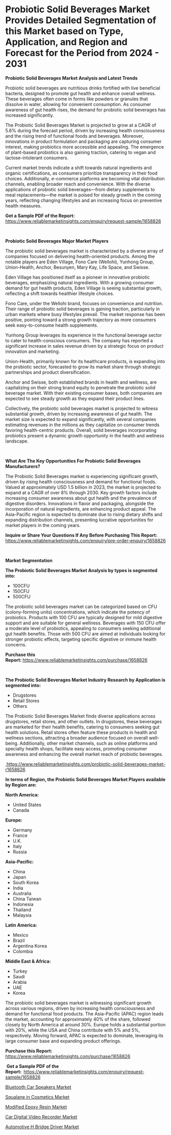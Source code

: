 <p><h1>Probiotic Solid Beverages Market Provides Detailed Segmentation of this Market based on Type, Application, and Region and Forecast for the Period from 2024 - 2031</h1></p><p><strong>Probiotic Solid Beverages Market Analysis and Latest Trends</strong></p>
<p><p>Probiotic solid beverages are nutritious drinks fortified with live beneficial bacteria, designed to promote gut health and enhance overall wellness. These beverages often come in forms like powders or granules that dissolve in water, allowing for convenient consumption. As consumer awareness of gut health rises, the demand for probiotic solid beverages has increased significantly.</p><p>The Probiotic Solid Beverages Market is projected to grow at a CAGR of 5.6% during the forecast period, driven by increasing health consciousness and the rising trend of functional foods and beverages. Moreover, innovations in product formulation and packaging are capturing consumer interest, making probiotics more accessible and appealing. The emergence of plant-based probiotics is also gaining traction, catering to vegan and lactose-intolerant consumers.</p><p>Current market trends indicate a shift towards natural ingredients and organic certifications, as consumers prioritize transparency in their food choices. Additionally, e-commerce platforms are becoming vital distribution channels, enabling broader reach and convenience. With the diverse applications of probiotic solid beverages—from dietary supplements to meal replacements—the market is poised for steady growth in the coming years, reflecting changing lifestyles and an increasing focus on preventive health measures.</p></p>
<p><strong>Get a Sample PDF of the Report:&nbsp;</strong> <a href="https://www.reliablemarketinsights.com/enquiry/request-sample/1658826?utm_campaign=1340&utm_medium=2&utm_source=Github&utm_content=ia&utm_term=28092024&utm_id=probiotic-solid-beverages">https://www.reliablemarketinsights.com/enquiry/request-sample/1658826</a></p>
<p>&nbsp;</p>
<p><strong>Probiotic Solid Beverages Major Market Players</strong></p>
<p><p>The probiotic solid beverages market is characterized by a diverse array of companies focused on delivering health-oriented products. Among the notable players are Eden Village, Fono Care (Wellohi), Yunhong Group, Union-Health, Anchor, Besunyen, Mary Kay, Life Space, and Swisse.</p><p>Eden Village has positioned itself as a pioneer in innovative probiotic beverages, emphasizing natural ingredients. With a growing consumer demand for gut health products, Eden Village is seeing substantial growth, reflecting a shift towards healthier lifestyle choices.</p><p>Fono Care, under the Wellohi brand, focuses on convenience and nutrition. Their range of probiotic solid beverages is gaining traction, particularly in urban markets where busy lifestyles prevail. The market response has been positive, pointing toward a strong growth trajectory as more consumers seek easy-to-consume health supplements.</p><p>Yunhong Group leverages its experience in the functional beverage sector to cater to health-conscious consumers. The company has reported a significant increase in sales revenue driven by a strategic focus on product innovation and marketing.</p><p>Union-Health, primarily known for its healthcare products, is expanding into the probiotic sector, forecasted to grow its market share through strategic partnerships and product diversification.</p><p>Anchor and Swisse, both established brands in health and wellness, are capitalizing on their strong brand equity to penetrate the probiotic solid beverage market. With their existing consumer bases, both companies are expected to see steady growth as they expand their product lines.</p><p>Collectively, the probiotic solid beverages market is projected to witness substantial growth, driven by increasing awareness of gut health. The market size is expected to expand significantly, with several companies estimating revenues in the millions as they capitalize on consumer trends favoring health-centric products. Overall, solid beverages incorporating probiotics present a dynamic growth opportunity in the health and wellness landscape.</p></p>
<p>&nbsp;</p>
<p><strong>What Are The Key Opportunities For Probiotic Solid Beverages Manufacturers?</strong></p>
<p><p>The Probiotic Solid Beverages market is experiencing significant growth, driven by rising health consciousness and demand for functional foods. Valued at approximately USD 1.5 billion in 2023, the market is projected to expand at a CAGR of over 8% through 2030. Key growth factors include increasing consumer awareness about gut health and the prevalence of digestive disorders. Innovations in flavor and packaging, alongside the incorporation of natural ingredients, are enhancing product appeal. The Asia-Pacific region is expected to dominate due to rising dietary shifts and expanding distribution channels, presenting lucrative opportunities for market players in the coming years.</p></p>
<p><strong>Inquire or Share Your Questions If Any Before Purchasing This Report:</strong> <a href="https://www.reliablemarketinsights.com/enquiry/pre-order-enquiry/1658826?utm_campaign=1340&utm_medium=2&utm_source=Github&utm_content=ia&utm_term=28092024&utm_id=probiotic-solid-beverages">https://www.reliablemarketinsights.com/enquiry/pre-order-enquiry/1658826</a></p>
<p>&nbsp;</p>
<p><strong>Market Segmentation</strong></p>
<p><strong>The Probiotic Solid Beverages Market Analysis by types is segmented into:</strong></p>
<p><ul><li>100CFU</li><li>150CFU</li><li>500CFU</li></ul></p>
<p><p>The probiotic solid beverages market can be categorized based on CFU (colony-forming units) concentrations, which indicate the potency of probiotics. Products with 100 CFU are typically designed for mild digestive support and are suitable for general wellness. Beverages with 150 CFU offer a moderate level of probiotics, appealing to consumers seeking additional gut health benefits. Those with 500 CFU are aimed at individuals looking for stronger probiotic effects, targeting specific digestive or immune health concerns.</p></p>
<p><strong>Purchase this Report:&nbsp;</strong><a href="https://www.reliablemarketinsights.com/purchase/1658826?utm_campaign=1340&utm_medium=2&utm_source=Github&utm_content=ia&utm_term=28092024&utm_id=probiotic-solid-beverages">https://www.reliablemarketinsights.com/purchase/1658826</a></p>
<p>&nbsp;</p>
<p><strong>The Probiotic Solid Beverages Market Industry Research by Application is segmented into:</strong></p>
<p><ul><li>Drugstores</li><li>Retail Stores</li><li>Others</li></ul></p>
<p><p>The Probiotic Solid Beverages Market finds diverse applications across drugstores, retail stores, and other outlets. In drugstores, these beverages are marketed for their health benefits, catering to consumers seeking gut health solutions. Retail stores often feature these products in health and wellness sections, attracting a broader audience focused on overall well-being. Additionally, other market channels, such as online platforms and specialty health shops, facilitate easy access, promoting consumer awareness and enhancing the overall market reach of probiotic beverages.</p></p>
<p><a href="https://www.reliablemarketinsights.com/probiotic-solid-beverages-market-r1658826?utm_campaign=1340&utm_medium=2&utm_source=Github&utm_content=ia&utm_term=28092024&utm_id=probiotic-solid-beverages">&nbsp;https://www.reliablemarketinsights.com/probiotic-solid-beverages-market-r1658826</a></p>
<p><strong>In terms of Region, the Probiotic Solid Beverages Market Players available by Region are:</strong></p>
<p>
    <p> <strong> North America: </strong>
        <ul>
            <li>United States</li>
            <li>Canada</li>
        </ul>
        </p> 
    <p> <strong> Europe: </strong>
        <ul>
            <li>Germany</li>
            <li>France</li>
            <li>U.K.</li>
            <li>Italy</li>
            <li>Russia</li>
        </ul>
        </p> 
    <p> <strong> Asia-Pacific: </strong>
        <ul>
            <li>China</li>
            <li>Japan</li>
            <li>South Korea</li>
            <li>India</li>
            <li>Australia</li>
            <li>China Taiwan</li>
            <li>Indonesia</li>
            <li>Thailand</li>
            <li>Malaysia</li>
        </ul>
        </p> 
    <p> <strong> Latin America: </strong>
        <ul>
            <li>Mexico</li>
            <li>Brazil</li>
            <li>Argentina Korea</li>
            <li>Colombia</li>
        </ul>
        </p> 
    <p> <strong> Middle East & Africa: </strong>
        <ul>
            <li>Turkey</li>
            <li>Saudi</li>
            <li>Arabia</li>
            <li>UAE</li>
            <li>Korea</li>
        </ul>
    </p>
    </p>
<p><p>The probiotic solid beverages market is witnessing significant growth across various regions, driven by increasing health consciousness and demand for functional food products. The Asia-Pacific (APAC) region leads the market, accounting for approximately 40% of the share, followed closely by North America at around 30%. Europe holds a substantial portion with 20%, while the USA and China contribute with 5% and 5%, respectively. Moving forward, APAC is expected to dominate, leveraging its large consumer base and expanding product offerings.</p></p>
<p><strong>Purchase this Report: </strong><a href="https://www.reliablemarketinsights.com/purchase/1658826?utm_campaign=1340&utm_medium=2&utm_source=Github&utm_content=ia&utm_term=28092024&utm_id=probiotic-solid-beverages">https://www.reliablemarketinsights.com/purchase/1658826</a></p>
<p>&nbsp;<strong>Get a Sample PDF of the Report:&nbsp;&nbsp;</strong><a href="https://www.reliablemarketinsights.com/enquiry/request-sample/1658826?utm_campaign=1340&utm_medium=2&utm_source=Github&utm_content=ia&utm_term=28092024&utm_id=probiotic-solid-beverages">https://www.reliablemarketinsights.com/enquiry/request-sample/1658826</a></p>
<p><strong></strong></p>
<p><p><a href="https://www.linkedin.com/pulse/bluetooth-car-speakers-market-forecast-global-trends-analysis-eepec?trackingId=QUO61TLFRByJqchDhjE5Mg%3D%3D&utm_campaign=1340&utm_medium=2&utm_source=Github&utm_content=ia&utm_term=28092024&utm_id=probiotic-solid-beverages">Bluetooth Car Speakers Market</a></p><p><a href="https://issuu.com/reportprime-2/docs/squalane-in-cosmetics-market-size-2_d32fb1e8a6111c?utm_campaign=1340&utm_medium=2&utm_source=Github&utm_content=ia&utm_term=28092024&utm_id=probiotic-solid-beverages">Squalane in Cosmetics Market</a></p><p><a href="https://issuu.com/reportprime-2/docs/modified-epoxy-resin-market-size-20_c854983661f7f3?utm_campaign=1340&utm_medium=2&utm_source=Github&utm_content=ia&utm_term=28092024&utm_id=probiotic-solid-beverages">Modified Epoxy Resin Market</a></p><p><a href="https://www.linkedin.com/pulse/global-car-digital-video-recorder-industry-analysis-report-6xdjc?trackingId=q%2F071X9MRv%2BCwgQ6jNedmg%3D%3D&utm_campaign=1340&utm_medium=2&utm_source=Github&utm_content=ia&utm_term=28092024&utm_id=probiotic-solid-beverages">Car Digital Video Recorder Market</a></p><p><a href="https://www.linkedin.com/pulse/automotive-h-bridge-driver-market-research-report-exploring-cdinc?trackingId=c8hUW%2FsuRWqGQhPTRyynVg%3D%3D&utm_campaign=1340&utm_medium=2&utm_source=Github&utm_content=ia&utm_term=28092024&utm_id=probiotic-solid-beverages">Automotive H Bridge Driver Market</a></p></p>